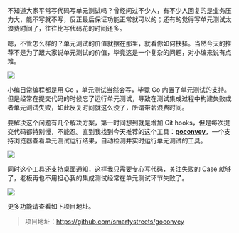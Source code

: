 不知道大家平常写代码写单元测试吗？曾经问过不少人，有不少人回复的是业务压力大，能不写就不写，反正最后保证功能正常就可以的；还有的觉得写单元测试太浪费时间了，往往比写代码花的时间还多。

嗯，不管怎么样的？单元测试的价值就摆在那里，就看你如何抉择。当然今天的推荐不是为了跟大家说单元测试的价值，毕竟这是一个复杂的问题，对小编来说有点难。

![](http://n.sinaimg.cn/sinacn11/755/w400h355/20180421/2124-fznefkh0628269.jpg)

小编日常编程都是用 Go ，单元测试当然会写，毕竟 Go 内置了单元测试的支持。但是经常在提交代码的时候忘了运行单元测试，导致在测试集成过程中构建失败或者单元测试失败，如此反复时间就这么没了，所谓带薪浪费时间。

要解决这个问题有几个解决方案，第一时间想到就是增加 Git hooks，但是每次提交代码都特别慢，不能忍。直到我找到今天推荐的这个工具：**[goconvey](https://github.com/smartystreets/goconvey)**，一个支持浏览器查看单元测试运行结果，自动检测并实时运行单元测试的工具。

![](https://camo.githubusercontent.com/0bc1b2bd0f5944a94abf18b447bfa1ff832d9cb7/687474703a2f2f643739693166787372617234742e636c6f756466726f6e742e6e65742f676f636f6e7665792e636f2f67632d312d6461726b2e706e67)

同时这个工具还支持桌面通知，这样我只需要专心写代码，关注失败的 Case 就够了，老板再也不用担心我的集成测试经常在单元测试环节失败了。

![](http://d79i1fxsrar4t.cloudfront.net/goconvey.co/gc-7-dark.png)

更多功能请查看如下项目地址。

> 项目地址：https://github.com/smartystreets/goconvey